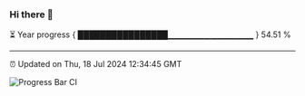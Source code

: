 ### Hi there 👋

⏳ Year progress { ████████████████▁▁▁▁▁▁▁▁▁▁▁▁▁▁ } 54.51 %

---

⏰ Updated on Thu, 18 Jul 2024 12:34:45 GMT

![Progress Bar CI](https://github.com/liununu/liununu/workflows/Progress%20Bar%20CI/badge.svg)
